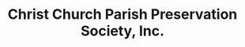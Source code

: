 ---
layout: repo
title: "Christ Church Parish Preservation Society, Inc."
id: 2136
permalink: repos/2136/
---